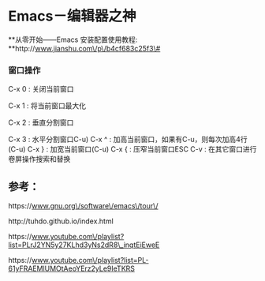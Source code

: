 # Emacs－编辑器之神

**从零开始——Emacs 安装配置使用教程: **http:\/\/www.jianshu.com\/p\/b4cf683c25f3\#

### 窗口操作

C-x 0 : 关闭当前窗口

C-x 1 : 将当前窗口最大化

C-x 2 : 垂直分割窗口

C-x 3 : 水平分割窗口C-u\) C-x ^ : 加高当前窗口，如果有C-u，则每次加高4行\(C-u\) C-x } : 加宽当前窗口\(C-u\) C-x { : 压窄当前窗口ESC C-v : 在其它窗口进行卷屏操作搜索和替换

## 参考：

https:\/\/www.gnu.org\/software\/emacs\/tour\/

http:\/\/tuhdo.github.io\/index.html

https:\/\/www.youtube.com\/playlist?list=PLrJ2YN5y27KLhd3yNs2dR8\_inqtEiEweE

https:\/\/www.youtube.com\/playlist?list=PL-61yFRAEMlUMOtAeoYErz2yLe9IeTKRS

